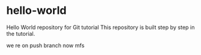 # hello-world
Hello World repository for Git tutorial
This repository is built step by step in the tutorial.

we re on push branch now mfs 
